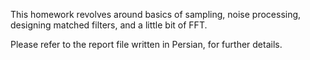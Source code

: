 This homework revolves around basics of sampling, noise processing, designing matched filters, and a little bit of FFT.

Please refer to the report file written in Persian, for further details.
